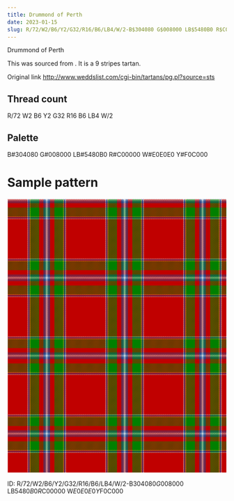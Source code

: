 ```yaml
---
title: Drummond of Perth
date: 2023-01-15
slug: R/72/W2/B6/Y2/G32/R16/B6/LB4/W/2-B$304080 G$008000 LB$5480B0 R$C00000 W$E0E0E0 Y$F0C000
---
```

Drummond of Perth

This was sourced from <no value>.  It is a 9 stripes tartan.

Original link http://www.weddslist.com/cgi-bin/tartans/pg.pl?source=sts

## Thread count
R/72 W2 B6 Y2 G32 R16 B6 LB4 W/2

## Palette
B#304080 G#008000 LB#5480B0 R#C00000 W#E0E0E0 Y#F0C000

# Sample pattern

![Tartan detail](tartan.png "R/72 W2 B6 Y2 G32 R16 B6 LB4 W/2 tartan")

ID: R/72/W2/B6/Y2/G32/R16/B6/LB4/W/2-B$304080 G$008000 LB$5480B0 R$C00000 W$E0E0E0 Y$F0C000
